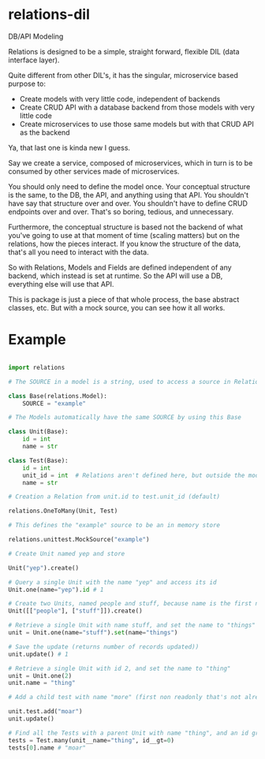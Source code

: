 # relations-dil

DB/API Modeling

Relations is designed to be a simple, straight forward, flexible DIL (data interface layer).

Quite different from other DIL's, it has the singular, microservice based purpose to:
- Create models with very little code, independent of backends
- Create CRUD API with a database backend from those models with very little code
- Create microservices to use those same models but with that CRUD API as the backend

Ya, that last one is kinda new I guess.

Say we create a service, composed of microservices, which in turn is to be consumed by other services made of microservices.

You should only need to define the model once. Your conceptual structure is the same, to the DB, the API, and anything using that API. You shouldn't have say that structure over and over. You shouldn't have to define CRUD endpoints over and over. That's so boring, tedious, and unnecessary.

Furthermore, the conceptual structure is based not the backend of what you've going to use at that moment of time (scaling matters) but on the relations, how the pieces interact. If you know the structure of the data, that's all you need to interact with the data.

So with Relations, Models and Fields are defined independent of any backend, which instead is set at runtime. So the API will use a DB, everything else will use that API.

This is package is just a piece of that whole process, the base abstract classes, etc. But with a mock source, you can see how it all works.

# Example

```python

import relations

# The SOURCE in a model is a string, used to access a source in Relations's global registry

class Base(relations.Model):
    SOURCE = "example"

# The Models automatically have the same SOURCE by using this Base

class Unit(Base):
    id = int
    name = str

class Test(Base):
    id = int
    unit_id = int  # Relations aren't defined here, but outside the models
    name = str

# Creation a Relation from unit.id to test.unit_id (default)

relations.OneToMany(Unit, Test)

# This defines the "example" source to be an in memory store

relations.unittest.MockSource("example")

# Create Unit named yep and store

Unit("yep").create()

# Query a single Unit with the name "yep" and access its id
Unit.one(name="yep").id # 1

# Create two Units, named people and stuff, because name is the first non readdonly field
Unit([["people"], ["stuff"]]).create()

# Retrieve a single Unit with name stuff, and set the name to "things" (but don't save)
unit = Unit.one(name="stuff").set(name="things")

# Save the update (returns number of records updated))
unit.update() # 1

# Retrieve a single Unit with id 2, and set the name to "thing"
unit = Unit.one(2)
unit.name = "thing"

# Add a child test with name "more" (first non readonly that's not already set)

unit.test.add("moar")
unit.update()

# Find all the Tests with a parent Unit with name "thing", and an id greater than 0
tests = Test.many(unit__name="thing", id__gt=0)
tests[0].name # "moar"
```
